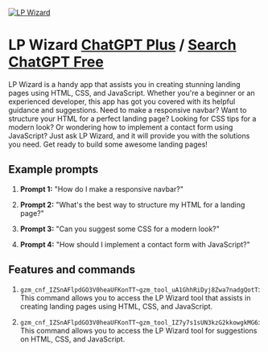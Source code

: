 
[![LP Wizard](https://files.oaiusercontent.com/file-w9Qw16Lc9mXGptDPOwrKSArb?se=2123-10-17T09%3A53%3A20Z&sp=r&sv=2021-08-06&sr=b&rscc=max-age%3D31536000%2C%20immutable&rscd=attachment%3B%20filename%3D535410e2-3818-4f22-bca6-3d34bd49b089.png&sig=JU3ZI9Po8qKIZTnpqeWK7NuSoT9%2B9sihEahx2Jjq1Hk%3D)](https://chat.openai.com/g/g-bjIRYGrAM-lp-wizard)

# LP Wizard [ChatGPT Plus](https://chat.openai.com/g/g-bjIRYGrAM-lp-wizard) / [Search ChatGPT Free](https://gptcall.net/index.html#/?search=LP%20Wizard)

LP Wizard is a handy app that assists you in creating stunning landing pages using HTML, CSS, and JavaScript. Whether you're a beginner or an experienced developer, this app has got you covered with its helpful guidance and suggestions. Need to make a responsive navbar? Want to structure your HTML for a perfect landing page? Looking for CSS tips for a modern look? Or wondering how to implement a contact form using JavaScript? Just ask LP Wizard, and it will provide you with the solutions you need. Get ready to build some awesome landing pages!

## Example prompts

1. **Prompt 1:** "How do I make a responsive navbar?"

2. **Prompt 2:** "What's the best way to structure my HTML for a landing page?"

3. **Prompt 3:** "Can you suggest some CSS for a modern look?"

4. **Prompt 4:** "How should I implement a contact form with JavaScript?"

## Features and commands

1. `gzm_cnf_IZSnAFlpdGO3V0heaUFKonTT~gzm_tool_uA1GhhRiDyj8Zwa7nadgQotT`: This command allows you to access the LP Wizard tool that assists in creating landing pages using HTML, CSS, and JavaScript.

2. `gzm_cnf_IZSnAFlpdGO3V0heaUFKonTT~gzm_tool_IZ7y7s1sUN3kzG2kkowgkMG6`: This command allows you to access the LP Wizard tool for suggestions on HTML, CSS, and JavaScript.


